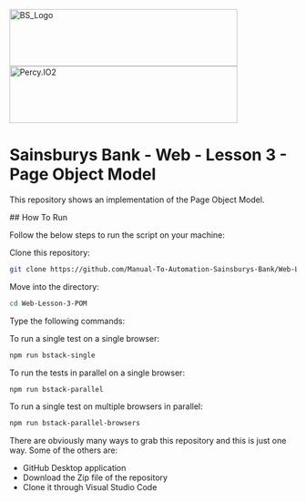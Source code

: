 <p float="left">
  <img src="https://d98b8t1nnulk5.cloudfront.net/production/images/layout/logo-header.png?1469004780" width="400" height="100" title="BS_Logo">
  <img src="https://cdn.cookielaw.org/logos/af33d682-b608-4a02-a87c-726c5880e254/44ba34d9-63c1-451e-a22d-ba28af064ea1/19ef061a-823e-4179-ae5c-43b2c60fe360/New_SB_Logo_r240g108b0.png" width="400" height="100" title="Percy.IO2">
</p>

# Sainsburys Bank - Web - Lesson 3 - Page Object Model

This repository shows an implementation of the Page Object Model.

## How To Run

Follow the below steps to run the script on your machine:

Clone this repository:

```sh
git clone https://github.com/Manual-To-Automation-Sainsburys-Bank/Web-Lesson-3-POM.git
```

Move into the directory:

```sh
cd Web-Lesson-3-POM
```

Type the following commands:

To run a single test on a single browser:

```sh
npm run bstack-single
```

To run the tests in parallel on a single browser:

```sh
npm run bstack-parallel
```

To run a single test on multiple browsers in parallel:

```sh
npm run bstack-parallel-browsers
```

There are obviously many ways to grab this repository and this is just one way. Some of the others are:

 - GitHub Desktop application
 - Download the Zip file of the repository
 - Clone it through Visual Studio Code